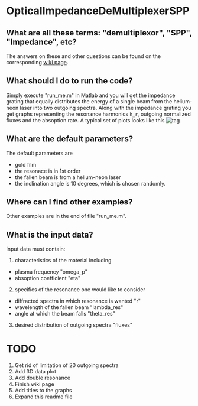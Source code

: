 # OpticalImpedanceDeMultiplexerSPP

## What are all these terms: "demultiplexor", "SPP", "Impedance", etc?

The answers on these and other questions can be found on the corresponding [wiki page](https://github.com/g3n1uss/OpticalImpedanceDeMultiplexerSPP/wiki).

## What should I do to run the code?

Simply execute "run_me.m" in Matlab and you will get the impedance grating 
that equally distributes the energy of a single beam from the helium-neon 
laser into two outgoing spectra. Along with the impedance grating you get 
graphs representing the resonance harmonics `h_r`, outgoing normalized 
fluxes and the absoption rate. A typical set of plots looks like this
![tag](https://github.com/g3n1uss/OpticalImpedanceDeMultiplexerSPP/blob/master/pictures/Example1r1.png "A typical output of the program")

## What are the default parameters?

The default parameters are
- gold film
- the resonace is in 1st order
- the fallen beam is from a helium-neon laser
- the inclination angle is 10 degrees, which is chosen randomly.

## Where can I find other examples?

Other examples are in the end of file "run_me.m".

## What is the input data?

Input data must contain:

1. characteristics of the material including
  - plasma frequency "omega_p"
  - absoption coefficient "eta"
  
2. specifics of the resonance one would like to consider
  - diffracted spectra in which resonance is wanted "r"
  - wavelength of the fallen beam "lambda_res"
  - angle at which the beam falls "theta_res"
  
3. desired distribution of outgoing spectra "fluxes"

# TODO
1. Get rid of limitation of 20 outgoing spectra
2. Add 3D data plot
3. Add double resonance
4. Finish wiki page
5. Add titles to the graphs
6. Expand this readme file
